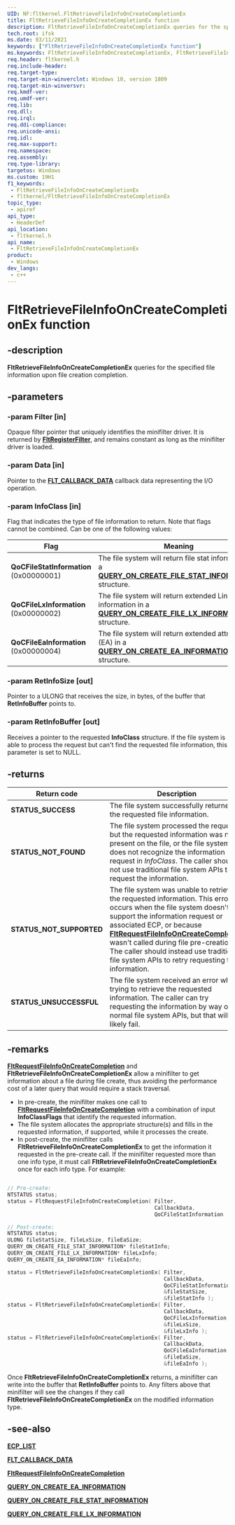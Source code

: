 ```yaml
---
UID: NF:fltkernel.FltRetrieveFileInfoOnCreateCompletionEx
title: FltRetrieveFileInfoOnCreateCompletionEx function
description: FltRetrieveFileInfoOnCreateCompletionEx queries for the specified file information upon file creation completion.
tech.root: ifsk
ms.date: 03/11/2021
keywords: ["FltRetrieveFileInfoOnCreateCompletionEx function"]
ms.keywords: FltRetrieveFileInfoOnCreateCompletionEx, FltRetrieveFileInfoOnCreateCompletion
req.header: fltkernel.h
req.include-header: 
req.target-type: 
req.target-min-winverclnt: Windows 10, version 1809
req.target-min-winversvr: 
req.kmdf-ver: 
req.umdf-ver: 
req.lib: 
req.dll: 
req.irql: 
req.ddi-compliance: 
req.unicode-ansi: 
req.idl: 
req.max-support: 
req.namespace: 
req.assembly: 
req.type-library: 
targetos: Windows
ms.custom: 19H1
f1_keywords:
 - FltRetrieveFileInfoOnCreateCompletionEx
 - fltkernel/FltRetrieveFileInfoOnCreateCompletionEx
topic_type:
 - apiref
api_type:
 - HeaderDef
api_location:
 - fltkernel.h
api_name:
 - FltRetrieveFileInfoOnCreateCompletionEx
product:
 - Windows
dev_langs:
 - c++
---
```


# FltRetrieveFileInfoOnCreateCompletionEx function

## -description

**FltRetrieveFileInfoOnCreateCompletionEx** queries for the specified file information upon file creation completion.

## -parameters

### -param Filter [in]

Opaque filter pointer that uniquely identifies the minifilter driver. It is returned by [**FltRegisterFilter**](nf-fltkernel-fltregisterfilter.md), and remains constant as long as the minifilter driver is loaded.

### -param Data [in]

Pointer to the [**FLT_CALLBACK_DATA**](ns-fltkernel-_flt_callback_data.md) callback data representing the I/O operation.

### -param InfoClass [in]

Flag that indicates the type of file information to return. Note that flags cannot be combined. Can be one of the following values:

| Flag | Meaning |
| ---- | ------- |
| **QoCFileStatInformation** (0x00000001) | The file system will return file stat information in a [**QUERY_ON_CREATE_FILE_STAT_INFORMATION**](../ntifs/ns-ntifs-query_on_create_file_stat_information.md) structure. |
| **QoCFileLxInformation** (0x00000002) | The file system will return extended Linux-like information in a [**QUERY_ON_CREATE_FILE_LX_INFORMATION**](../ntifs/ns-ntifs-query_on_create_file_lx_information.md) structure. |
| **QoCFileEaInformation** (0x00000004) | The file system will return extended attributes (EA) in a [**QUERY_ON_CREATE_EA_INFORMATION**](../ntifs/ns-ntifs-query_on_create_ea_information.md) structure. |

### -param RetInfoSize [out]

Pointer to a ULONG that receives the size, in bytes, of the buffer that **RetInfoBuffer** points to.

### -param RetInfoBuffer [out]

Receives a pointer to the requested **InfoClass** structure. If the file system is able to process the request but can't find the requested file information, this parameter is set to NULL.

## -returns

| Return code | Description |
| ----------- | ----------- |
| **STATUS_SUCCESS** | The file system successfully returned the requested file information. |
| **STATUS_NOT_FOUND** | The file system processed the request, but the requested information was not present on the file, or the file system does not recognize the information request in *InfoClass*. The caller should not use traditional file system APIs to request the information. |
| **STATUS_NOT_SUPPORTED** | The file system was unable to retrieve the requested information. This error occurs when the file system doesn't support the information request or associated ECP, or because [**FltRequestFileInfoOnCreateCompletion**](nf-fltkernel-fltrequestfileinfooncreatecompletion.md) wasn't called during file pre-creation. The caller should instead use traditional file system APIs to retry requesting the information. |
| **STATUS_UNSUCCESSFUL** | The file system received an error while trying to retrieve the requested information. The caller can try requesting the information by way of normal file system APIs, but that will likely fail. |

## -remarks

[**FltRequestFileInfoOnCreateCompletion**](nf-fltkernel-fltrequestfileinfooncreatecompletion.md) and **FltRetrieveFileInfoOnCreateCompletionEx** allow a minifilter to get information about a file during file create, thus avoiding the performance cost of a later query that would require a stack traversal.

- In pre-create, the minifilter makes one call to [**FltRequestFileInfoOnCreateCompletion**](nf-fltkernel-fltrequestfileinfooncreatecompletion.md) with a combination of input **InfoClassFlags** that identify the requested information.
- The file system allocates the appropriate structure(s) and fills in the requested information, if supported, while it processes the create.
- In post-create, the minifilter calls **FltRetrieveFileInfoOnCreateCompletionEx** to get the information it requested in the pre-create call. If the minifilter requested more than one info type, it must call **FltRetrieveFileInfoOnCreateCompletionEx** once for each info type. For example:

``` c

// Pre-create:
NTSTATUS status;
status = FltRequestFileInfoOnCreateCompletion( Filter,
                                               CallbackData,
                                               QoCFileStatInformation | QoCFileLxInformation | QoCFileEaInformation );

// Post-create:
NTSTATUS status;
ULONG fileStatSize, fileLxSize, fileEaSize;
QUERY_ON_CREATE_FILE_STAT_INFORMATION* fileStatInfo;
QUERY_ON_CREATE_FILE_LX_INFORMATION* fileLxInfo;
QUERY_ON_CREATE_EA_INFORMATION* fileEaInfo;

status = FltRetrieveFileInfoOnCreateCompletionEx( Filter,
                                                  CallbackData,
                                                  QoCFileStatInformation,
                                                  &fileStatSize,
                                                  &fileStatInfo );
status = FltRetrieveFileInfoOnCreateCompletionEx( Filter,
                                                  CallbackData,
                                                  QoCFileLxInformation,
                                                  &fileLxSize,
                                                  &fileLxInfo );
status = FltRetrieveFileInfoOnCreateCompletionEx( Filter,
                                                  CallbackData,
                                                  QoCFileEaInformation, 
                                                  &fileEaSize, 
                                                  &fileEaInfo );
```

Once **FltRetrieveFileInfoOnCreateCompletionEx** returns, a minifilter can write into the buffer that **RetInfoBuffer** points to. Any filters above that minifilter will see the changes if they call **FltRetrieveFileInfoOnCreateCompletionEx** on the modified information type.

## -see-also

[**ECP_LIST**](/previous-versions/windows/hardware/drivers/ff540148(v=vs.85))

[**FLT_CALLBACK_DATA**](ns-fltkernel-_flt_callback_data.md)

[**FltRequestFileInfoOnCreateCompletion**](nf-fltkernel-fltrequestfileinfooncreatecompletion.md)

[**QUERY_ON_CREATE_EA_INFORMATION**](../ntifs/ns-ntifs-query_on_create_ea_information.md)

[**QUERY_ON_CREATE_FILE_STAT_INFORMATION**](../ntifs/ns-ntifs-query_on_create_file_stat_information.md)

[**QUERY_ON_CREATE_FILE_LX_INFORMATION**](../ntifs/ns-ntifs-query_on_create_file_lx_information.md)
